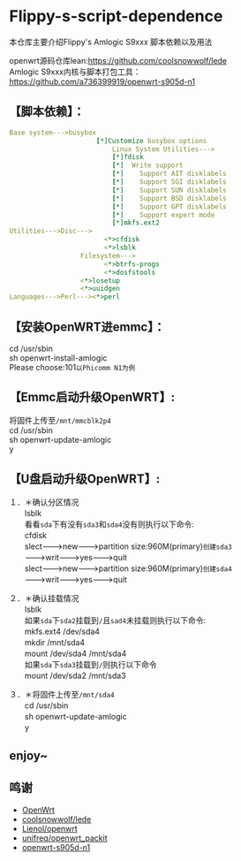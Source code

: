 # Flippy-s-script-dependence
本仓库主要介绍Flippy's Amlogic S9xxx 脚本依赖以及用法

openwrt源码仓库lean:https://github.com/coolsnowwolf/lede  
Amlogic S9xxx内核与脚本打包工具：https://github.com/a736399919/openwrt-s905d-n1  

## 【脚本依赖】：

```yaml
Base system--->busybox  
                      [*]Customize busybox options  
                          Linux System Utilities--->  
                          [*]fdisk  
                          [*]  Write support  
                          [*]    Support AIT disklabels  
                          [*]    Support SGI disklabels  
                          [*]    Support SUN disklabels  
                          [*]    Support BSD disklabels  
                          [*]    Support GPT disklabels  
                          [*]    Support expert mode  
                          [*]mkfs.ext2  
Utilities--->Disc--->  
                        <*>cfdisk  
                        <*>lsblk  
                  Filesystem--->  
                        <*>btrfs-progs  
                        <*>dosfstools         
                  <*>losetup  
                  <*>uuidgen  
Languages--->Perl---><*>perl  
```

## 【安装OpenWRT进emmc】：

cd /usr/sbin  
sh openwrt-install-amlogic  
Please choose:101`以Phicomm N1为例` 

## 【Emmc启动升级OpenWRT】:

将固件上传至`/mnt/mmcblk2p4`  
cd /usr/sbin  
sh openwrt-update-amlogic  
y  

## 【U盘启动升级OpenWRT】:

１．＊确认分区情况  
　　lsblk  
　　看看`sda`下有没有`sda3`和`sda4`没有则执行以下命令:  
　　cfdisk  
　　slect--->new--->partition size:960M(primary)`创建sda3`  
　　--->writ--->yes--->quit  
　　slect--->new--->partition size:960M(primary)`创建sda4`  
　　--->writ--->yes--->quit  
             
２．＊确认挂载情况  
　　lsblk  
　　如果`sda`下`sda2`挂载到`/`且`sad4`未挂载则执行以下命令:  
　　mkfs.ext4 /dev/sda4  
　　mkdir /mnt/sda4  
　　mount /dev/sda4 /mnt/sda4  
　　如果`sda`下`sda3`挂载到`/`则执行以下命令  
　　mount /dev/sda2 /mnt/sda3  
      
３．＊将固件上传至`/mnt/sda4`  
　　cd /usr/sbin  
　　sh openwrt-update-amlogic  
　　y  
   
## enjoy~
 
## 鸣谢

- [OpenWrt](https://github.com/openwrt/openwrt)
- [coolsnowwolf/lede](https://github.com/coolsnowwolf/lede)
- [Lienol/openwrt](https://github.com/Lienol/openwrt)
- [unifreq/openwrt_packit](https://github.com/unifreq/openwrt_packit)
- [openwrt-s905d-n1](https://github.com/a736399919/openwrt-s905d-n1)
